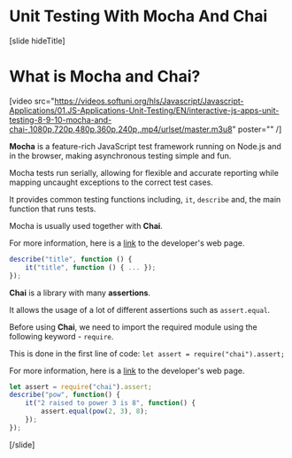 # Unit Testing With Mocha And Chai

[slide hideTitle]

# What is Mocha and Chai?

[video src="https://videos.softuni.org/hls/Javascript/Javascript-Applications/01.JS-Applications-Unit-Testing/EN/interactive-js-apps-unit-testing-8-9-10-mocha-and-chai-,1080p,720p,480p,360p,240p,.mp4/urlset/master.m3u8" poster="" /]


**Mocha** is a feature-rich JavaScript test framework running on Node.js and in the browser, making asynchronous testing simple and fun. 

Mocha tests run serially, allowing for flexible and accurate reporting while mapping uncaught exceptions to the correct test cases.

It provides common testing functions including, `it`, `describe` and, the main function that runs tests.

Mocha is usually used together with **Chai**.

For more information, here is a [link](https://mochajs.org/) to the developer's web page.

```js
describe("title", function () {
    it("title", function () { ... });
});
```

**Chai** is a library with many **assertions**.

It allows the usage of a lot of different assertions such as `assert.equal`.

Before using **Chai**, we need to import the required module using the following keyword - `require`.

This is done in the first line of code: `let assert = require("chai").assert;`

For more information, here is a [link](https://www.chaijs.com/api/) to the developer's web page.

```js
let assert = require("chai").assert;
describe("pow", function() {
    it("2 raised to power 3 is 8", function() {
        assert.equal(pow(2, 3), 8);
    });
});
```

[/slide]